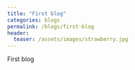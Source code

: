 ```yaml
---
title: "First blog"
categories: blogs
permalink: /blogs/first-blog
header:
  teaser: /assets/images/strawberry.jpg
---
```



First blog